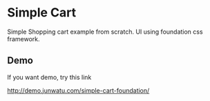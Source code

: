 Simple Cart
============

Simple Shopping cart example from scratch. UI using foundation css framework.


Demo
----

If you want demo, try this link

http://demo.junwatu.com/simple-cart-foundation/


